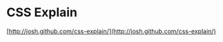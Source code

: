 <!--
id: 22379961718
link: http://tumblr.atmos.org/post/22379961718/css-explain
slug: css-explain
date: Fri May 04 2012 05:54:40 GMT-0700 (PDT)
publish: 2012-05-04
tags: 
title: CSS Explain
-->


CSS Explain
===========

[http://josh.github.com/css-explain/](http://josh.github.com/css-explain/)

